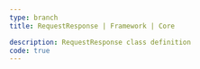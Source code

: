```yaml
---
type: branch
title: RequestResponse | Framework | Core

description: RequestResponse class definition
code: true
---
```

<RedirectToFirstChild />

